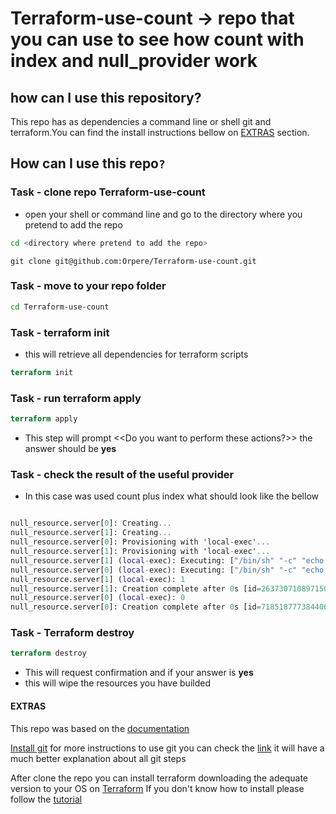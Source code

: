 # Terraform-use-count -> repo that you can use to see how count with index and null_provider work
## how can I use this repository?

This repo has as dependencies a command line or shell git and terraform.You can find the install instructions bellow on [EXTRAS](#extras) section.

## How can I use this repo`?`

### Task - clone repo Terraform-use-count

- open your shell or command line and go to the directory where you pretend to add the repo

```bash
cd <directory where pretend to add the repo>
```

```git
git clone git@github.com:Orpere/Terraform-use-count.git
```

### Task - move to your repo folder

```bash
cd Terraform-use-count
```

### Task - terraform init

- this will retrieve all dependencies for terraform scripts

```terraform
terraform init
```

### Task - run terraform apply

```terraform
terraform apply
```

- This step will prompt <<Do you want to perform these actions?>>
  the answer should be **yes** 

 

### Task - check the result of the useful provider

- In this case was used count plus index what should look like the bellow

```terraform 

null_resource.server[0]: Creating...
null_resource.server[1]: Creating...
null_resource.server[0]: Provisioning with 'local-exec'...
null_resource.server[1]: Provisioning with 'local-exec'...
null_resource.server[1] (local-exec): Executing: ["/bin/sh" "-c" "echo 1"]
null_resource.server[0] (local-exec): Executing: ["/bin/sh" "-c" "echo 0"]
null_resource.server[1] (local-exec): 1
null_resource.server[1]: Creation complete after 0s [id=2637307108971509414]
null_resource.server[0] (local-exec): 0
null_resource.server[0]: Creation complete after 0s [id=7185187773844065705]
```

### Task - Terraform destroy

```terraform
terraform destroy
```

- This will request confirmation and if your answer is **yes**
- this will wipe the resources you have builded
  
#### EXTRAS

This repo was based on the [documentation](https://www.terraform.io/docs/configuration/resources.html#count-index)

[Install git](https://gist.github.com/derhuerst/1b15ff4652a867391f03#file-intro-md)
for more instructions to use git you can check the [link](https://rogerdudler.github.io/git-guide/) it will have a much better explanation about all git steps

After clone the repo you can install terraform downloading the adequate version to your OS on [Terraform](https://www.terraform.io/downloads.html)
If you don't know how to install please follow the [tutorial](https://learn.hashicorp.com/terraform/getting-started/install.html)

